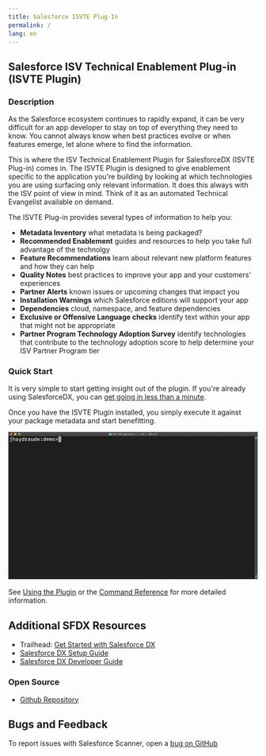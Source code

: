 ```yaml
---
title: Salesforce ISVTE Plug-In
permalink: /
lang: en
---
```

<!--
<div class="slds-notify slds-notify_alert slds-theme_alert-texture slds-text-heading_small slds-text-align_center slds-theme_warning" role="alert">
  <span class="slds-assistive-text">warning</span>
  	A new version (v{{ site.data.versions.scanner }}) of the ISVTE Plugin was released on {{ site.data.versions.releasedon }} 
</div>
<br>
-->


## Salesforce ISV Technical Enablement Plug-in (ISVTE Plugin)

### Description

As the Salesforce ecosystem continues to rapidly expand, it can be very difficult for an app developer to stay on top of everything they need to know. You cannot always know when best practices evolve or when features emerge, let alone where to find the information. 

This is where the ISV Technical Enablement Plugin for SalesforceDX (ISVTE Plug-in) comes in. The ISVTE Plugin is designed to give enablement specific to the application you're building by looking at which technologies you are using surfacing only relevant information. It does this always with the ISV point of view in mind. Think of it as an automated Technical Evangelist available on demand.

The ISVTE Plug-in provides several types of information to help you:
- **Metadata Inventory** what metadata is being packaged?
- **Recommended Enablement** guides and resources to help you take full advantage of the technolgy 
- **Feature Recommendations** learn about relevant new platform features and how they can help
- **Quality Notes** best practices to improve your app and your customers' experiences
- **Partner Alerts** known issues or upcoming changes that impact you
- **Installation Warnings** which Salesforce editions will support your app
- **Dependencies** cloud, namespace, and feature dependencies
- **Exclusive or Offensive Language checks**  identify text within your app that might not be appropriate
- **Partner Program Technology Adoption Survey** identify technologies that contribute to the technology adoption score to help determine your ISV Partner Program tier

### Quick Start

It is very simple to start getting insight out of the plugin. If you're already using SalesforceDX, you can [get going in less than a minute](./getting-started/install).

Once you have the ISVTE Plugin installed, you simply execute it against your package metadata and start benefitting.

![Quick Start Demo](./assets/images/ISVTEQuickDemo.gif)

See [Using the Plugin](./usage/usage) or the [Command Reference](./isvte-commands/mdscan) for more detailed information.

## Additional SFDX Resources

- Trailhead: [Get Started with Salesforce DX](https://trailhead.salesforce.com/trails/sfdx_get_started)
- [Salesforce DX Setup Guide](https://developer.salesforce.com/docs/atlas.en-us.sfdx_setup.meta/sfdx_setup)
- [Salesforce DX Developer Guide](https://developer.salesforce.com/docs/atlas.en-us.sfdx_dev.meta/sfdx_dev)

### Open Source

- [Github Repository](https://github.com/forcedotcom/isvte-sfdx-plugin)

## Bugs and Feedback

To report issues with Salesforce Scanner, open a [bug on GitHub](https://github.com/forcedotcom/isvte-sfdx-plugin/issues/new)


